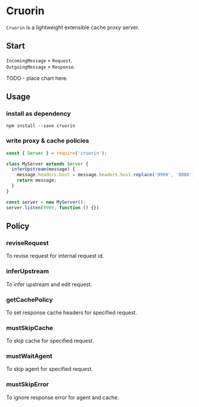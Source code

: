 # Cruorin

`Cruorin` is a lightweight extensible cache proxy server.

## Start

`IncomingMessage` = `Request`.  
`OutgoingMessage` = `Response`.  

TODO - place chart here.

## Usage

### install as dependency

`npm install --save cruorin`

### write proxy & cache policies

```js
const { Server } = require('cruorin');

class MyServer extends Server {
  inferUpstream(message) {
    message.headers.host = message.headers.host.replace('9999', '8080');
    return message;
  }
}

const server = new MyServer();
server.listen(9999, function () {})
```

## Policy

### reviseRequest

To revise request for internal request id.

### inferUpstream

To infer upstream and edit request.

### getCachePolicy

To set response cache headers for specified request.

### mustSkipCache

To skip cache for specified request.

### mustWaitAgent

To skip agent for specified request.  

### mustSkipError

To ignore response error for agent and cache.